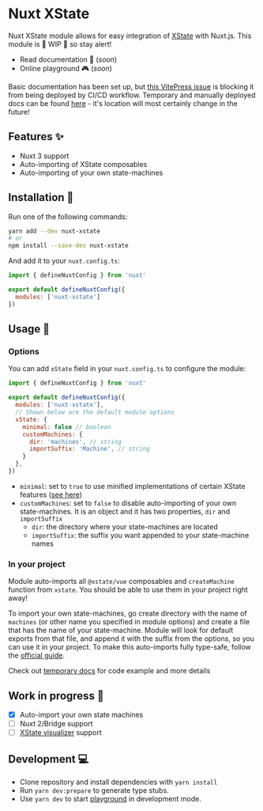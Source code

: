 # Nuxt XState

Nuxt XState module allows for easy integration of [XState](https://xstate.js.org/) with Nuxt.js. This module is  🚧 WIP 🚧 so stay alert!

- Read documentation :book: (*soon*)
- Online playground :video_game: (*soon*)

Basic documentation has been set up, but [this VitePress issue](https://github.com/vuejs/vitepress/issues/917) is blocking it from being deployed by CI/CD workflow. Temporary and manually deployed docs can be found [here](https://nuxt-xstate.netlify.app/) - it's location will most certainly change in the future!

## Features :sparkles:

- Nuxt 3 support
- Auto-importing of XState composables
- Auto-importing of your own state-machines

## Installation :floppy_disk:

Run one of the following commands:

```bash
yarn add --dev nuxt-xstate
# or
npm install --save-dev nuxt-xstate
```

And add it to your `nuxt.config.ts`:

```js
import { defineNuxtConfig } from 'nuxt'

export default defineNuxtConfig({
  modules: ['nuxt-xstate']
})
```

## Usage :toolbox:

### Options

You can add `xState` field in your `nuxt.config.ts` to configure the module:

```js
import { defineNuxtConfig } from 'nuxt'

export default defineNuxtConfig({
  modules: ['nuxt-xstate'],
  // Shown below are the default module options
  xState: {
    minimal: false // boolean
    customMachines: {
      dir: 'machines', // string
      importSuffix: 'Machine', // string
    }
  },
})
```

- `minimal`: set to `true` to use minified implementations of certain XState features ([see here](https://xstate.js.org/docs/packages/xstate-fsm/#features))
- `customMachines`: set to `false` to disable auto-importing of your own state-machines. It is an object and it has two properties, `dir` and `importSuffix`
  - `dir`: the directory where your state-machines are located
  - `importSuffix`: the suffix you want appended to your state-machine names

### In your project

Module auto-imports all `@xstate/vue` composables and `createMachine` function from `xstate`. You should be able to use them in your project right away!

To import your own state-machines, go create directory with the name of `machines` (or other name you specified in module options) and create a file that has the name of your state-machine. Module will look for default exports from that file, and append it with the suffix from the options, so you can use it in your project. To make this auto-imports fully type-safe, follow the [official guide](https://xstate.js.org/docs/guides/typescript.html#using-typescript).

Check out [temporary docs](https://nuxt-xstate.netlify.app/) for code example and more details

## Work in progress :construction:

- [x] Auto-import your own state machines
- [ ] Nuxt 2/Bridge support
- [ ] [XState visualizer](https://xstate.js.org/viz/) support

## Development :computer:

- Clone repository and install dependencies with `yarn install`
- Run `yarn dev:prepare` to generate type stubs.
- Use `yarn dev` to start [playground](./playground) in development mode.

